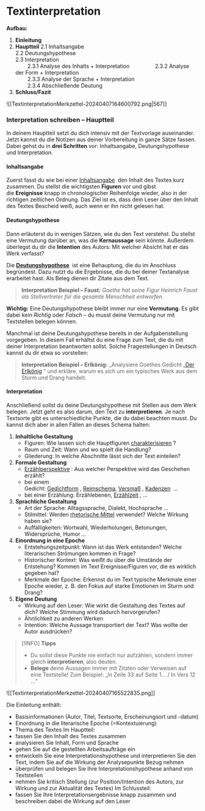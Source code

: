 # Textinterpretation

**Aufbau:**

1. **Einleitung**
2. **Hauptteil**
	2.1 Inhaltsangabe  
    2.2 Deutungshypothese  
    2.3 Interpretation  
            2.3.1 Analyse des Inhalts + Interpretation         
            2.3.2 Analyse der Form + Interpretation   
            2.3.3 Analyse der Sprache + Interpretation  
            2.3.4 Abschließende Deutung
3. **Schluss/Fazit**

![[TextinterpretationMerkzettel-20240407164600792.png|567]]

### Interpretation schreiben – Hauptteil


In deinem Hauptteil setzt du dich intensiv mit der Textvorlage auseinander. Jetzt kannst du die Notizen aus deiner Vorbereitung in ganze Sätze fassen. Dabei gehst du in **drei Schritten** vor: Inhaltsangabe, Deutungshypothese und Interpretation.

#### Inhaltsangabe

Zuerst fasst du wie bei einer [Inhaltsangabe](https://studyflix.de/deutsch/inhaltsangabe-schreiben-2850)  den Inhalt des Textes kurz zusammen. Du stellst die wichtigsten **Figuren** vor und gibst die **Ereignisse** knapp in chronologischer Reihenfolge wieder, also in der richtigen zeitlichen Ordnung. Das Ziel ist es, dass dein Leser über den Inhalt des Textes Bescheid weiß, auch wenn er ihn nicht gelesen hat. 

#### Deutungshypothese

Dann erläuterst du in wenigen Sätzen, wie du den Text verstehst. Du stellst eine Vermutung darüber an, was die **Kernaussage** sein könnte. Außerdem überlegst du dir die **Intention** des Autors: Mit welcher Absicht hat er das Werk verfasst?

Die [**Deutungshypothese**](https://studyflix.de/deutsch/deutungshypothese-2969)  ist eine Behauptung, die du im Anschluss begründest. Dazu nutzt du die Ergebnisse, die du bei deiner Textanalyse erarbeitet hast. Als Beleg dienen dir Zitate aus dem Text.

>**Interpretation Beispiel – Faust:** _Goethe hat seine Figur Heinrich Faust als Stellvertreter für die gesamte Menschheit entworfen._ 

**Wichtig:** Eine Deutungshypothese bleibt immer nur eine **Vermutung**. Es gibt dabei kein _Richtig_ oder _Falsch_ – du musst deine Vermutung nur mit Textstellen belegen können.

Manchmal ist deine Deutungshypothese bereits in der Aufgabenstellung vorgegeben. In diesem Fall erhältst du eine Frage zum Text, die du mit deiner Interpretation beantworten sollst. Solche Fragestellungen in Deutsch kannst du dir etwa so vorstellen:

>**Interpretation Beispiel – Erlkönig:** _Analysiere Goethes Gedicht „[Der Erlkönig](https://studyflix.de/deutsch/erlkonig-5013) “ und erkläre, warum es sich um ein typisches Werk aus dem Sturm und Drang handelt.  

#### Interpretation 

Anschließend sollst du deine Deutungshypothese mit Stellen aus dem Werk belegen. Jetzt geht es also darum, den Text zu **interpretieren**. Je nach Textsorte gibt es unterschiedliche Punkte, die du dabei beachten musst. Du kannst dich aber in allen Fällen an dieses Schema halten:

1. **Inhaltliche Gestaltung**
    - Figuren: Wie lassen sich die Hauptfiguren [charakterisieren](https://studyflix.de/deutsch/charakterisierung-schreiben-2909) ?
    - Raum und Zeit: Wann und wo spielt die Handlung? 
    - Gliederung: In welche Abschnitte lässt sich der Text einteilen? 
2. **Formale Gestaltung** 
    - [Erzählperspektive](https://studyflix.de/deutsch/erzahlperspektiven-2976) : Aus welcher Perspektive wird das Geschehen erzählt?
    - bei einem Gedicht: [Gedichtform](https://studyflix.de/deutsch/gedichtformen-2835) , [Reimschema,](https://studyflix.de/deutsch/reimschema-2844) [Versmaß](https://studyflix.de/deutsch/versmas-2842) , [Kadenzen](https://studyflix.de/deutsch/kadenz-gedicht-2843)  …
    - bei einer Erzählung: Erzählebenen, [Erzählzeit](https://studyflix.de/deutsch/erzahlzeit-und-erzahlte-zeit-3179) , …
3. **Sprachliche Gestaltung** 
    - Art der Sprache: Alltagssprache, Dialekt, Hochsprache …
    - Stilmittel: Werden [rhetorische Mittel](https://studyflix.de/deutsch/rhetorische-mittel-2675) verwendet? Welche Wirkung haben sie?
    - Auffälligkeiten: Wortwahl, Wiederholungen, Betonungen, Widersprüche, Humor … 
4. **Einordnung in eine Epoche**
    - Entstehungszeitpunkt: Wann ist das Werk entstanden? Welche literarischen Strömungen kommen in Frage?
    - Historischer Kontext: Was weißt du über die Umstände der Entstehung? Kommen im Text Ereignisse/Figuren vor, die es wirklich gegeben hat? 
    - Merkmale der Epoche: Erkennst du im Text typische Merkmale einer Epoche wieder, z. B. den Fokus auf starke Emotionen im Sturm und Drang?
5. **Eigene Deutung**
    - Wirkung auf den Leser: Wie wirkt die Gestaltung des Textes auf dich? Welche Stimmung wird dadurch hervorgerufen?
    - Ähnlichkeit zu anderen Werken
    - Intention: Welche Aussage transportiert der Text? Was wollte der Autor ausdrücken? 



>[!INFO] **Tipps**
>- Du sollst diese Punkte nie einfach nur aufzählen, sondern immer gleich **interpretieren**, also deuten.
>- **Belege** deine Aussagen immer mit Zitaten oder Verweisen auf eine Textstelle! Zum Beispiel: „In Zeile 33 auf Seite 1… / In Vers 12 …“

![[TextinterpretationMerkzettel-20240407165522835.png]]


Die Einleitung enthält:
- Basisinformationen (Autor, Titel, Textsorte, Erscheinungsort und -datum)
- Einordnung in die literarische Epoche (=Kontextuierung)
- Thema des Textes
Im Hauptteil:
- fassen Sie den Inhalt des Textes zusammen
- analysieren Sie Inhalt, Form und Sprache
- gehen Sie auf die gestellten Arbeitsaufträge ein
- entwickeln Sie eine Interpretationshypothese und interpretieren Sie den Text, indem Sie auf die Wirkung der Analysepunkte Bezug nehmen
- überprüfen und belegen Sie Ihre Interpretationshypothese anhand von Textstellen
- nehmen Sie kritisch Stellung (zur Position/Intention des Autors, zur Wirkung und zur Aktualität des Textes)
Im Schlussteil:
- fassen Sie Ihre Interpretationsergebnisse knapp zusammen und beschreiben dabei die Wirkung auf den Leser